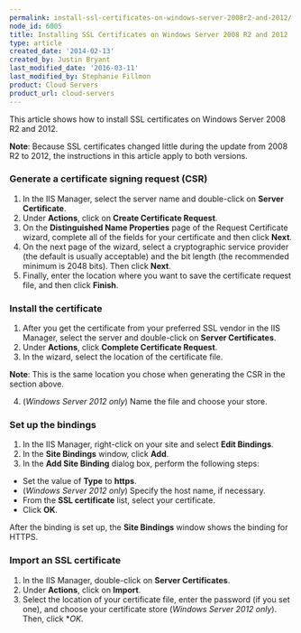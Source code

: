 ```yaml
---
permalink: install-ssl-certificates-on-windows-server-2008r2-and-2012/
node_id: 6005
title: Installing SSL Certificates on Windows Server 2008 R2 and 2012
type: article
created_date: '2014-02-13'
created_by: Justin Bryant
last_modified_date: '2016-03-11'
last_modified_by: Stephanie Fillmon
product: Cloud Servers
product_url: cloud-servers
---
```


This article shows how to install SSL certificates on Windows Server 2008 R2 and 2012.

**Note**: Because SSL certificates changed little during the update from 2008 R2 to 2012, the instructions in this article apply to both versions.

### Generate a certificate signing request (CSR)

1. In the IIS Manager, select the server name and double-click on **Server Certificate**.
2. Under **Actions**, click on **Create Certificate Request**.
3. On the **Distinguished Name Properties** page of the Request Certificate wizard, complete all of the fields for your certificate and then click **Next**.
4. On the next page of the wizard, select a cryptographic service provider (the default is usually acceptable) and the bit length (the recommended minimum is 2048 bits). Then click **Next**.
5. Finally, enter the location where you want to save the certificate request file, and then click **Finish**.

### Install the certificate

1. After you get the certificate from your preferred SSL vendor in the IIS Manager, select the server and double-click on **Server Certificates**.
2. Under **Actions**, click **Complete Certificate Request**.
3. In the wizard, select the location of the certificate file.

  **Note**: This is the same location you chose when generating the CSR in the section above.

4. (*Windows Server 2012 only*) Name the file and choose your store.

### Set up the bindings

1. In the IIS Manager, right-click on your site and select **Edit Bindings**.
2. In the **Site Bindings** window, click **Add**.
3. In the **Add Site Binding** dialog box, perform the following steps:
  - Set the value of **Type** to **https**.
  - (*Windows Server 2012 only*) Specify the host name, if necessary.
  - From the **SSL certificate** list, select your certificate.
  - Click **OK**.

After the binding is set up, the **Site Bindings** window shows the binding for HTTPS.

### Import an SSL certificate

1. In the IIS Manager, double-click on **Server Certificates**.
2. Under **Actions**, click on **Import**.
3. Select the location of your certificate file, enter the password (if you set one), and choose your certificate store (*Windows Server 2012 only*). Then, click **OK*.
